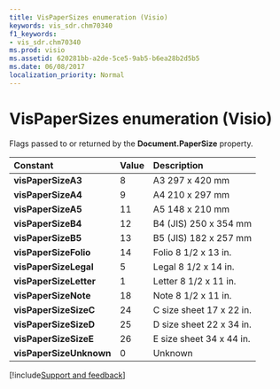 ```yaml
---
title: VisPaperSizes enumeration (Visio)
keywords: vis_sdr.chm70340
f1_keywords:
- vis_sdr.chm70340
ms.prod: visio
ms.assetid: 620281bb-a2de-5ce5-9ab5-b6ea28b2d5b5
ms.date: 06/08/2017
localization_priority: Normal
---
```



# VisPaperSizes enumeration (Visio)

Flags passed to or returned by the  **Document.PaperSize** property.



|Constant|Value|Description|
|:-----|:-----|:-----|
| **visPaperSizeA3**|8|A3 297 x 420 mm|
| **visPaperSizeA4**|9|A4 210 x 297 mm|
| **visPaperSizeA5**|11|A5 148 x 210 mm|
| **visPaperSizeB4**|12|B4 (JIS) 250 x 354 mm|
| **visPaperSizeB5**|13|B5 (JIS) 182 x 257 mm|
| **visPaperSizeFolio**|14|Folio 8 1/2 x 13 in.|
| **visPaperSizeLegal**|5|Legal 8 1/2 x 14 in.|
| **visPaperSizeLetter**|1|Letter 8 1/2 x 11 in.|
| **visPaperSizeNote**|18|Note 8 1/2 x 11 in.|
| **visPaperSizeSizeC**|24|C size sheet 17 x 22 in.|
| **visPaperSizeSizeD**|25|D size sheet 22 x 34 in.|
| **visPaperSizeSizeE**|26|E size sheet 34 x 44 in.|
| **visPaperSizeUnknown**|0|Unknown|

[!include[Support and feedback](~/includes/feedback-boilerplate.md)]